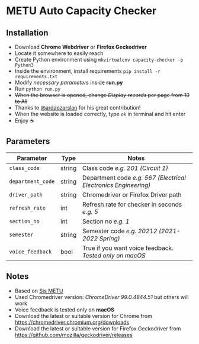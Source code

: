 # METU Auto Capacity Checker

## Installation

- Download **Chrome Webdriver** or **Firefox Geckodriver**
- Locate it somewhere to easily reach
- Create Python environment using ```mkvirtualenv capacity-checker -p Python3```
- Inside the environment, install requirements ```pip install -r requirements.txt```
- Modify _necessary parameters_ inside **run.py**
- Run ```python run.py```
- ~~When the browser is opened, change _Display records_ per page from 10 to All~~
- Thanks to [@ardaozarslan](https://github.com/ardaozarslan) for his great contribution!
- When the website is loaded correctly, type ```ok``` in terminal and hit enter
- Enjoy ☕️

## Parameters

| Parameter             | Type   | Notes                                                           |
|-----------------------|--------|-----------------------------------------------------------------|
| ```class_code```      | string | Class code  _e.g. 201 (Circuit 1)_                              |
| ```department_code``` | string | Department code _e.g. 567 (Electrical Electronics Engineering)_ |
| ```driver_path```     | string | Chromedriver or Firefox Driver path                             |
| ```refresh_rate```    | int    | Refresh rate for checker in seconds _e.g. 5_                    |
| ```section_no```      | int    | Section no _e.g. 1_                                             |
| ```semester```        | string | Semester code _e.g. 20212 (2021-2022 Spring)_                   |
| ```voice_feedback```  | bool   | True if you want voice feedback. _Tested only on macOS_         |

## Notes

- Based on [Sis METU](http://sis.metu.edu.tr/)
- Used Chromedriver version: _ChromeDriver 99.0.4844.51_ but others will work
- Voice feedback is tested only on **macOS**
- Download the latest or suitable version for Chrome from https://chromedriver.chromium.org/downloads
- Download the latest or suitable version for Firefox Geckodriver from https://github.com/mozilla/geckodriver/releases
